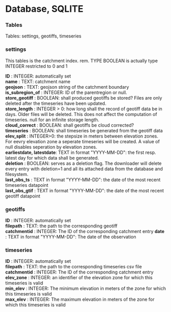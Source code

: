﻿
# Database, SQLITE


### Tables

Tables: settings, geotiffs, timeseries

### settings

This tables is the catchment index.
rem. TYPE BOOLEAN is actually type INTEGER restricted to 0 and 1

**ID** : INTEGER: automatically set  
**name** : TEXT: catchment name  
**geojson** : TEXT: geojson string of the catchment boundary  
**is_subregion_of** : INTEGER: ID of the parentregion or null.  
**store_geotiff** : BOOLEAN: shall produced geotiffs be stored? Files are only deleted after the timeseries have been updated.   
**store_length** : INTEGER > 0: how long shall the record of geotiff data be in days. Older files will be deleted. This does not affect the computation of timeseries. null for an infinite storage length.   
**cloud_correct** : BOOLEAN: shall geotiffs be cloud corrected?  
**timeseries** : BOOLEAN: shall timeseries be generated from the geotiff data  
**elev_split** : INTEGER>0: the stepsize in meters between elevation zones. For eevry elevation zone a seperate timeseries will be created. A value of null disables seperation by elevation zones.  
**earliestdate, latestdate**: TEXT in format "YYYY-MM-DD": the first resp. latest day for which data shall be generated.   
**deletion** : BOOLEAN: serves as a deletion flag. The downloader will delete every entry with deletion=1 and all its attached data from the database and filesystem.  
**last_obs_ts** : TEXT in format "YYYY-MM-DD": the date of the most recent timeseries datapoint  
**last_obs_gtif** : TEXT in format "YYYY-MM-DD": the date of the most recent geotiff datapoint  

### geotiffs

**ID** : INTEGER: automatically set  
**filepath** : TEXT: the path to the corresponding geotiff  
**catchmentid** : INTEGER: The ID of the corresponding catchment   entry
**date** : TEXT in format "YYYY-MM-DD": The date of the observation  

### timeseries

**ID** : INTEGER: automatically set  
**filepath** : TEXT: the path to the corresponding timeseries csv file  
**catchmentid** : INTEGER: The ID of the corresponding catchment entry  
**elev_zone** : INTEGER: an identifier of the elevation zone for which this timeseries is valid  
**min_elev** : INTEGER: The minimum elevation in meters of the  zone for which this timeseries is valid  
**max_elev** : INTEGER: The maximum elevation in meters of the zone for which this timeseries is valid  